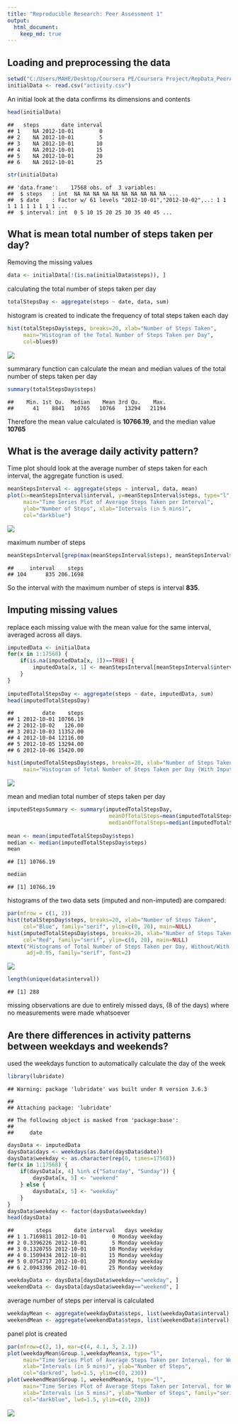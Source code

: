 ```yaml
---
title: "Reproducible Research: Peer Assessment 1"
output: 
  html_document:
    keep_md: true
---
```

## Loading and preprocessing the data


```r
setwd("C:/Users/MAHE/Desktop/Coursera PE/Coursera Project/RepData_PeerAssessment1")
initialData <- read.csv("activity.csv")
```
An initial look at the data confirms its dimensions and contents

```r
head(initialData)
```

```
##   steps       date interval
## 1    NA 2012-10-01        0
## 2    NA 2012-10-01        5
## 3    NA 2012-10-01       10
## 4    NA 2012-10-01       15
## 5    NA 2012-10-01       20
## 6    NA 2012-10-01       25
```

```r
str(initialData)
```

```
## 'data.frame':	17568 obs. of  3 variables:
##  $ steps   : int  NA NA NA NA NA NA NA NA NA NA ...
##  $ date    : Factor w/ 61 levels "2012-10-01","2012-10-02",..: 1 1 1 1 1 1 1 1 1 1 ...
##  $ interval: int  0 5 10 15 20 25 30 35 40 45 ...
```

## What is mean total number of steps taken per day?

Removing the missing values 

```r
data <- initialData[!(is.na(initialData$steps)), ]
```
calculating the total number of steps taken per day

```r
totalStepsDay <- aggregate(steps ~ date, data, sum)
```

histogram is created to indicate the frequency of total steps taken each day


```r
hist(totalStepsDay$steps, breaks=20, xlab="Number of Steps Taken", 
     main="Histogram of the Total Number of Steps Taken per Day",
     col=blues9)
```

![](PA1_template_files/figure-html/unnamed-chunk-5-1.png)<!-- -->

summarary function can calculate the mean and median values of the total number of steps taken per day


```r
summary(totalStepsDay$steps)
```

```
##    Min. 1st Qu.  Median    Mean 3rd Qu.    Max. 
##      41    8841   10765   10766   13294   21194
```
Therefore the mean value calculated is **10766.19**, and the median value **10765**


## What is the average daily activity pattern?
Time plot should look at the average number of steps taken for each interval, the aggregate function is used. 


```r
meanStepsInterval <- aggregate(steps ~ interval, data, mean)
plot(x=meanStepsInterval$interval, y=meanStepsInterval$steps, type="l",
     main="Time Series Plot of Average Steps Taken per Interval",
     ylab="Number of Steps", xlab="Intervals (in 5 mins)",
     col="darkblue")
```

![](PA1_template_files/figure-html/unnamed-chunk-7-1.png)<!-- -->

 maximum number of steps
 
 ```r
 meanStepsInterval[grep(max(meanStepsInterval$steps), meanStepsInterval$steps), ]
 ```
 
 ```
 ##     interval    steps
 ## 104      835 206.1698
 ```
So the interval with the maximum number of steps is interval **835**.


## Imputing missing values
replace each missing value with the mean value for the same interval, averaged across all days.

```r
imputedData <- initialData
for(x in 1:17568) {
    if(is.na(imputedData[x, 1])==TRUE) {
        imputedData[x, 1] <- meanStepsInterval[meanStepsInterval$interval %in% imputedData[x, 3], 2]
    }
}
  
imputedTotalStepsDay <- aggregate(steps ~ date, imputedData, sum)
head(imputedTotalStepsDay)
```

```
##         date    steps
## 1 2012-10-01 10766.19
## 2 2012-10-02   126.00
## 3 2012-10-03 11352.00
## 4 2012-10-04 12116.00
## 5 2012-10-05 13294.00
## 6 2012-10-06 15420.00
```


```r
hist(imputedTotalStepsDay$steps, breaks=20, xlab="Number of Steps Taken", 
     main="Histogram of Total Number of Steps Taken per Day (With Imputed Values)",col="red")
```

![](PA1_template_files/figure-html/unnamed-chunk-10-1.png)<!-- -->

 mean and median total number of steps taken per day
 
 
 ```r
 imputedStepsSummary <- summary(imputedTotalStepsDay, 
                                 meanOfTotalSteps=mean(imputedTotalStepsDay$steps), 
                                 medianOfTotalSteps=median(imputedTotalStepsDay$steps))
                                 
 mean <- mean(imputedTotalStepsDay$steps)
 median <- median(imputedTotalStepsDay$steps)
 mean 
 ```
 
 ```
 ## [1] 10766.19
 ```
 
 ```r
 median
 ```
 
 ```
 ## [1] 10766.19
 ```
histograms of the two data sets (imputed and non-imputed) are compared:


```r
par(mfrow = c(1, 2))
hist(totalStepsDay$steps, breaks=20, xlab="Number of Steps Taken", 
     col="Blue", family="serif", ylim=c(0, 20), main=NULL)
hist(imputedTotalStepsDay$steps, breaks=20, xlab="Number of Steps Taken", 
     col="Red", family="serif", ylim=c(0, 20), main=NULL)
mtext("Histograms of Total Number of Steps Taken per Day, Without/With Imputed Values",
      adj=0.95, family="serif", font=2)
```

![](PA1_template_files/figure-html/unnamed-chunk-12-1.png)<!-- -->


```r
length(unique(data$interval))
```

```
## [1] 288
```

missing observations are due to entirely missed days, (8 of the days) where no measurements were made whatsoever


## Are there differences in activity patterns between weekdays and weekends?
used the weekdays function to automatically calculate the day of the week

```r
library(lubridate)
```

```
## Warning: package 'lubridate' was built under R version 3.6.3
```

```
## 
## Attaching package: 'lubridate'
```

```
## The following object is masked from 'package:base':
## 
##     date
```

```r
daysData <- imputedData
daysData$days <- weekdays(as.Date(daysData$date))
daysData$weekday <- as.character(rep(0, times=17568))
for(x in 1:17568) {
    if(daysData[x, 4] %in% c("Saturday", "Sunday")) {
        daysData[x, 5] <- "weekend"
    } else {
        daysData[x, 5] <- "weekday"
    }
}
daysData$weekday <- factor(daysData$weekday)
head(daysData)
```

```
##       steps       date interval   days weekday
## 1 1.7169811 2012-10-01        0 Monday weekday
## 2 0.3396226 2012-10-01        5 Monday weekday
## 3 0.1320755 2012-10-01       10 Monday weekday
## 4 0.1509434 2012-10-01       15 Monday weekday
## 5 0.0754717 2012-10-01       20 Monday weekday
## 6 2.0943396 2012-10-01       25 Monday weekday
```



```r
weekdayData <- daysData[daysData$weekday=="weekday", ]
weekendData <- daysData[daysData$weekday=="weekend", ]
```

average number of steps per interval is calculated

```r
weekdayMean <- aggregate(weekdayData$steps, list(weekdayData$interval), mean)
weekendMean <- aggregate(weekendData$steps, list(weekendData$interval), mean)
```

panel plot is created


```r
par(mfrow=c(2, 1), mar=c(4, 4.1, 3, 2.1))
plot(weekdayMean$Group.1,weekdayMean$x, type="l",
     main="Time Series Plot of Average Steps Taken per Interval, for Weekdays",
     xlab="Intervals (in 5 mins)", ylab="Number of Steps",
     col="darkred", lwd=1.5, ylim=c(0, 230))
plot(weekendMean$Group.1, weekendMean$x, type="l",
     main="Time Series Plot of Average Steps Taken per Interval, for Weekends",
     xlab="Intervals (in 5 mins)", ylab="Number of Steps", family="serif",
     col="darkblue", lwd=1.5, ylim=c(0, 230))
```

![](PA1_template_files/figure-html/unnamed-chunk-17-1.png)<!-- -->
